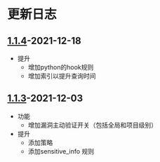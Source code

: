 # 更新日志

## [1.1.4](https://github.com/HXSecurity/Dongtai-Base-Image/releases/tag/v1.1.4)-2021-12-18

* 提升
    * 增加python的hook规则
    * 增加索引以提升查询时间



## [1.1.3](https://github.com/HXSecurity/Dongtai-Base-Image/releases/tag/v1.1.3)-2021-12-03

* 功能
    * 增加漏洞主动验证开关（包括全局和项目级别）
* 提升
    * 添加策略
    * 添加sensitive_info 规则
